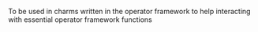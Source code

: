 To be used in charms written in the operator framework to help interacting with essential operator framework functions
